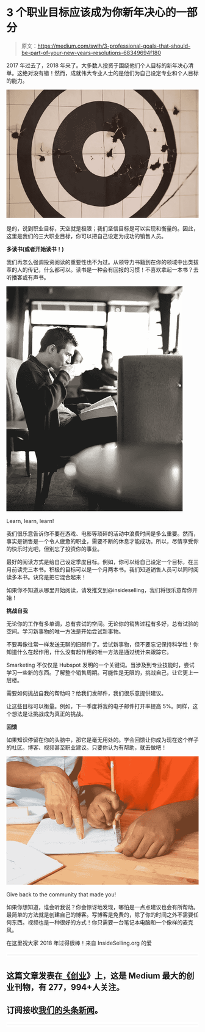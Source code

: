 # 3 个职业目标应该成为你新年决心的一部分

> 原文：<https://medium.com/swlh/3-professional-goals-that-should-be-part-of-your-new-years-resolutions-68349694f180>

2017 年过去了，2018 年来了。大多数人投资于围绕他们个人目标的新年决心清单。这绝对没有错！然而，成就伟大专业人士的是他们为自己设定专业和个人目标的能力。

![](img/c91456c824f3fdb495dfe8f0f65c85e9.png)

是的，说到职业目标，天空就是极限；我们坚信目标是可以实现和衡量的。因此，这里是我们的三大职业目标，你可以把自己设定为成功的销售人员。

**多读书(或者开始读书！)**

我们再怎么强调投资阅读的重要性也不为过。从领导力书籍到在你的领域中出类拔萃的人的传记，什么都可以。读书是一种会有回报的习惯！不喜欢拿起一本书？去听播客或有声书。

![](img/9de6ede7ddfc6b3dc2ecfb44737aea02.png)

Learn, learn, learn!

我们很乐意告诉你不要在游戏、电影等琐碎的活动中浪费时间是多么重要。然而，事实是销售是一个令人疲惫的职业，需要不断的休息才能成功。所以，尽情享受你的快乐时光吧，但别忘了投资你的事业。

最好的阅读方式是给自己设定季度目标。例如，你可以给自己设定一个目标，在三月前读完三本书。积极的目标可以是一个月两本书。我们知道销售人员可以同时阅读多本书。诀窍是把它混合起来！

如果你不知道从哪里开始阅读，请发推文到@insideselling，我们将很乐意帮你开始！

**挑战自我**

无论你的工作有多单调，总有尝试的空间。无论你的销售过程有多好，总有试验的空间。学习新事物的唯一方法是开始尝试新事物。

不要再像往常一样发送无聊的旧邮件了。尝试新事物，但不要忘记保持科学性！你知道什么在起作用，什么没有起作用的唯一方法是通过统计来跟踪它。

Smarketing 不仅仅是 Hubspot 发明的一个关键词。当涉及到专业技能时，尝试学习一些新的东西。了解整个销售周期。可能性是无限的，挑战自己，让它更上一层楼。

需要如何挑战自我的帮助吗？给我们发邮件，我们很乐意提供建议。

让这些目标可以衡量。例如，下一季度将我的电子邮件打开率提高 5%。同样，这个想法是让挑战成为真正的挑战。

**回馈**

如果知识停留在你的头脑中，那它是毫无用处的。学会回馈让你成为现在这个样子的社区。博客、视频甚至职业建议。只要你认为有帮助，就去做吧！

![](img/31b7fce0a86b108e139db51d8f4cc3df.png)

Give back to the community that made you!

如果你想知道，谁会听我说？你会惊讶地发现，哪怕是一点点建议也会有所帮助。最简单的方法就是创建自己的博客。写博客是免费的，除了你的时间之外不需要任何东西。视频也是一种很好的方式！你只需要一台笔记本电脑和一个像样的麦克风。

在这里祝大家 2018 年过得很棒！来自 InsideSelling.org 的爱

![](img/731acf26f5d44fdc58d99a6388fe935d.png)

## 这篇文章发表在[《创业](https://medium.com/swlh)》上，这是 Medium 最大的创业刊物，有 277，994+人关注。

## 订阅接收[我们的头条新闻](http://growthsupply.com/the-startup-newsletter/)。

![](img/731acf26f5d44fdc58d99a6388fe935d.png)